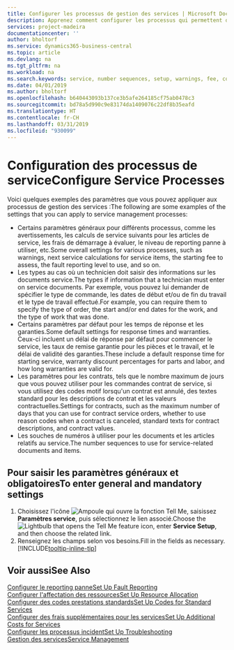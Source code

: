 ```yaml
---
title: Configurer les processus de gestion des services | Microsoft Docs
description: Apprenez comment configurer les processus qui permettent de vérifier que les clients sont satisfaits de votre service client.
services: project-madeira
documentationcenter: ''
author: bholtorf
ms.service: dynamics365-business-central
ms.topic: article
ms.devlang: na
ms.tgt_pltfrm: na
ms.workload: na
ms.search.keywords: service, number sequences, setup, warnings, fee, contracts, warranties
ms.date: 04/01/2019
ms.author: bholtorf
ms.openlocfilehash: b640443093b137ce3b5afe264185cf75ab0478c3
ms.sourcegitcommit: bd78a5d990c9e83174da1409076c22df8b35eafd
ms.translationtype: HT
ms.contentlocale: fr-CH
ms.lasthandoff: 03/31/2019
ms.locfileid: "930099"
---
```

# <a name="configure-service-processes"></a><span data-ttu-id="34db9-103">Configuration des processus de service</span><span class="sxs-lookup"><span data-stu-id="34db9-103">Configure Service Processes</span></span>
<span data-ttu-id="34db9-104">Voici quelques exemples des paramètres que vous pouvez appliquer aux processus de gestion des services :</span><span class="sxs-lookup"><span data-stu-id="34db9-104">The following are some examples of the settings that you can apply to service management processes:</span></span>  
  
* <span data-ttu-id="34db9-105">Certains paramètres généraux pour différents processus, comme les avertissements, les calculs de service suivants pour les articles de service, les frais de démarrage à évaluer, le niveau de reporting panne à utiliser, etc.</span><span class="sxs-lookup"><span data-stu-id="34db9-105">Some overall settings for various processes, such as warnings, next service calculations for service items, the starting fee to assess, the fault reporting level to use, and so on.</span></span>  
* <span data-ttu-id="34db9-106">Les types au cas où un technicien doit saisir des informations sur les documents service.</span><span class="sxs-lookup"><span data-stu-id="34db9-106">The types if information that a technician must enter on service documents.</span></span> <span data-ttu-id="34db9-107">Par exemple, vous pouvez lui demander de spécifier le type de commande, les dates de début et/ou de fin du travail et le type de travail effectué.</span><span class="sxs-lookup"><span data-stu-id="34db9-107">For example, you can require them to specify the type of order, the start and/or end dates for the work, and the type of work that was done.</span></span>  
* <span data-ttu-id="34db9-108">Certains paramètres par défaut pour les temps de réponse et les garanties.</span><span class="sxs-lookup"><span data-stu-id="34db9-108">Some default settings for response times and warranties.</span></span> <span data-ttu-id="34db9-109">Ceux-ci incluent un délai de réponse par défaut pour commencer le service, les taux de remise garantie pour les pièces et le travail, et le délai de validité des garanties.</span><span class="sxs-lookup"><span data-stu-id="34db9-109">These include a default response time for starting service, warranty discount percentages for parts and labor, and how long warranties are valid for.</span></span>  
* <span data-ttu-id="34db9-110">Les paramètres pour les contrats, tels que le nombre maximum de jours que vous pouvez utiliser pour les commandes contrat de service, si vous utilisez des codes motif lorsqu'un contrat est annulé, des textes standard pour les descriptions de contrat et les valeurs contractuelles.</span><span class="sxs-lookup"><span data-stu-id="34db9-110">Settings for contracts, such as the maximum number of days that you can use for contract service orders, whether to use reason codes when a contract is canceled, standard texts for contract descriptions, and contract values.</span></span>  
* <span data-ttu-id="34db9-111">Les souches de numéros à utiliser pour les documents et les articles relatifs au service.</span><span class="sxs-lookup"><span data-stu-id="34db9-111">The number sequences to use for service-related documents and items.</span></span>  

## <a name="to-enter-general-and-mandatory-settings"></a><span data-ttu-id="34db9-112">Pour saisir les paramètres généraux et obligatoires</span><span class="sxs-lookup"><span data-stu-id="34db9-112">To enter general and mandatory settings</span></span>
1. <span data-ttu-id="34db9-113">Choisissez l'icône ![Ampoule qui ouvre la fonction Tell Me](media/ui-search/search_small.png "Dites-moi ce que vous voulez faire"), saisissez **Paramètres service**, puis sélectionnez le lien associé.</span><span class="sxs-lookup"><span data-stu-id="34db9-113">Choose the ![Lightbulb that opens the Tell Me feature](media/ui-search/search_small.png "Tell me what you want to do") icon, enter **Service Setup**, and then choose the related link.</span></span>
2. <span data-ttu-id="34db9-114">Renseignez les champs selon vos besoins.</span><span class="sxs-lookup"><span data-stu-id="34db9-114">Fill in the fields as necessary.</span></span> [!INCLUDE[tooltip-inline-tip](includes/tooltip-inline-tip_md.md)]  

## <a name="see-also"></a><span data-ttu-id="34db9-115">Voir aussi</span><span class="sxs-lookup"><span data-stu-id="34db9-115">See Also</span></span>  
[<span data-ttu-id="34db9-116">Configurer le reporting panne</span><span class="sxs-lookup"><span data-stu-id="34db9-116">Set Up Fault Reporting</span></span>](service-how-setup-fault-reporting.md)  
[<span data-ttu-id="34db9-117">Configurer l'affectation des ressources</span><span class="sxs-lookup"><span data-stu-id="34db9-117">Set Up Resource Allocation</span></span>](service-how-setup-resource-allocation.md)  
[<span data-ttu-id="34db9-118">Configurer des codes prestations standards</span><span class="sxs-lookup"><span data-stu-id="34db9-118">Set Up Codes for Standard Services</span></span>](service-how-setup-service-coding.md)  
[<span data-ttu-id="34db9-119">Configurer des frais supplémentaires pour les services</span><span class="sxs-lookup"><span data-stu-id="34db9-119">Set Up Additional Costs for Services</span></span>](service-how-setup-service-costs-pricing.md)  
[<span data-ttu-id="34db9-120">Configurer les processus incident</span><span class="sxs-lookup"><span data-stu-id="34db9-120">Set Up Troubleshooting</span></span>](service-how-setup-troubleshooting.md)  
[<span data-ttu-id="34db9-121">Gestion des services</span><span class="sxs-lookup"><span data-stu-id="34db9-121">Service Management</span></span>](service-service.md)  
